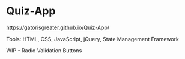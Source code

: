 # Quiz-App

https://gatorisgreater.github.io/Quiz-App/

Tools: HTML, CSS, JavaScript, jQuery, State Management Framework

WIP - Radio Validation Buttons
